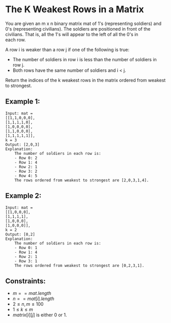 # The K Weakest Rows in a Matrix

You are given an m x n binary matrix mat of 1's (representing soldiers) and  
0's (representing civilians). The soldiers are positioned in front of the  
civilians. That is, all the 1's will appear to the left of all the 0's in  
each row.

A row i is weaker than a row j if one of the following is true:

* The number of soldiers in row i is less than the number of soldiers in row j.
* Both rows have the same number of soldiers and i < j.

Return the indices of the k weakest rows in the matrix ordered from weakest  
to strongest.

 

## Example 1:

    Input: mat = 
    [[1,1,0,0,0],
    [1,1,1,1,0],
    [1,0,0,0,0],
    [1,1,0,0,0],
    [1,1,1,1,1]], 
    k = 3
    Output: [2,0,3]
    Explanation: 
        The number of soldiers in each row is: 
        - Row 0: 2 
        - Row 1: 4 
        - Row 2: 1 
        - Row 3: 2 
        - Row 4: 5 
        The rows ordered from weakest to strongest are [2,0,3,1,4].

## Example 2:

    Input: mat = 
    [[1,0,0,0],
    [1,1,1,1],
    [1,0,0,0],
    [1,0,0,0]], 
    k = 2
    Output: [0,2]
    Explanation: 
        The number of soldiers in each row is: 
        - Row 0: 1 
        - Row 1: 4 
        - Row 2: 1 
        - Row 3: 1 
        The rows ordered from weakest to strongest are [0,2,3,1].

 

## Constraints:

* $m == mat.length$
* $n == mat[i].length$
* $2 \le n, m \le 100$
* $1 \le k \le m$
* $matrix[i][j]$ is either 0 or 1.

